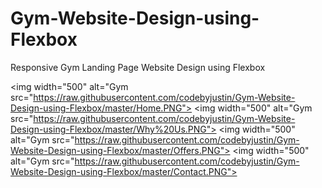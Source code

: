 # Gym-Website-Design-using-Flexbox
Responsive  Gym Landing Page Website Design using Flexbox

<img width="500" alt="Gym src="https://raw.githubusercontent.com/codebyjustin/Gym-Website-Design-using-Flexbox/master/Home.PNG">
<img width="500" alt="Gym src="https://raw.githubusercontent.com/codebyjustin/Gym-Website-Design-using-Flexbox/master/Why%20Us.PNG">
<img width="500" alt="Gym src="https://raw.githubusercontent.com/codebyjustin/Gym-Website-Design-using-Flexbox/master/Offers.PNG">
<img width="500" alt="Gym src="https://raw.githubusercontent.com/codebyjustin/Gym-Website-Design-using-Flexbox/master/Contact.PNG">
